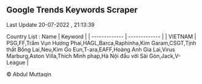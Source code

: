 

## Google Trends Keywords Scraper 
 
Last Update 20-07-2022 , 21:13:39

Country List :
 Name  | Keyword |
| ------------- | ------------- |
| VIETNAM | PSG,FF,Trầm Vụn Hương Phai,HAGL,Barca,Raphinha,Kim Garam,CSGT,Tịnh thất Bồng Lai,Neu,Kim Go Eun,T-ara,EAFF,Hoàng Anh Gia Lai,Virus Marburg,Aston Villa,Thich Minh phap,Hà Nội đấu với Sài Gòn,Jack,V-League |



© Abdul Muttaqin 
